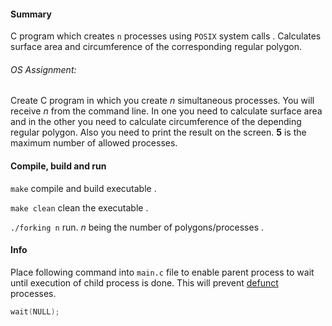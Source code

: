 #### Summary
C program which creates ```n``` processes using ```POSIX``` system calls .
Calculates surface area and circumference of the corresponding regular polygon.

###### OS Assignment:
Create C program in which you create *n* simultaneous processes.
You will receive *n* from the command line.
In one you need to calculate surface area and in the other
you need to calculate circumference of the depending regular polygon.
Also you need to print the result on the screen.
**5** is the maximum number of allowed processes.

#### Compile, build and run
```make``` compile and build executable .

```make clean``` clean the executable .

```./forking n``` run. *n* being the number of polygons/processes .

#### Info  
Place following command into ```main.c``` file to enable parent process to
wait until execution of child process is done. This will prevent [defunct](https://en.wikipedia.org/wiki/Zombie_process) processes.

```c
wait(NULL);
```
